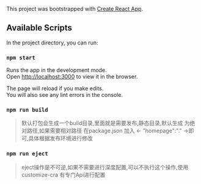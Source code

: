 This project was bootstrapped with [Create React App](https://github.com/facebook/create-react-app).

## Available Scripts

In the project directory, you can run:

### `npm start`

Runs the app in the development mode.<br>
Open [http://localhost:3000](http://localhost:3000) to view it in the browser.

The page will reload if you make edits.<br>
You will also see any lint errors in the console.

### `npm run build`

> 默认打包会生成一个build目录,里面就是需要发布,静态目录,默认生成 为绝对路径,如果需要相对路径 在package.json  加入 <- "homepage":"."   ->即可,具体根据发布环境进行修改

### `npm run eject`

> eject操作是不可逆,如果不需要进行深度配置,可以不执行这个操作,使用 customize-cra  有专门Api进行配置


